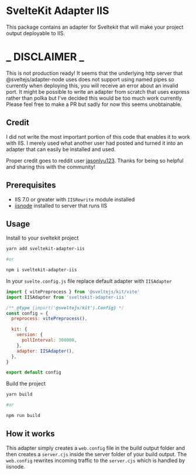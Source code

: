 # SvelteKit Adapter IIS

This package contains an adapter for Sveltekit that will make your project output deployable to IIS.

# **_ DISCLAIMER _**

This is not production ready! It seems that the underlying http server that @sveltejs/adapter-node uses does not support using named pipes so
currently when deploying this, you will receive an error about an invalid port. It might be possible to write an adapter from scratch that uses express rather than polka but I've decided this would be too much work currently. Please feel free to make a PR but sadly for now this seems unobtainable.

## Credit

I did not write the most important portion of this code that enables it to work with IIS. I merely used what another user had posted and turned it into an adapter that can easily be installed and used.

Proper credit goes to reddit user [jasonlyu123]("https://www.reddit.com/user/jasonlyu123/"). Thanks for being so helpful and sharing this with the community!

## Prerequisites

- IIS 7.0 or greater with `IISRewrite` module installed
- [iisnode]("https://github.com/Azure/iisnode") installed to server that runs IIS

## Usage

Install to your sveltekit project

```bash
yarn add sveltekit-adapter-iis

#or

npm i sveltekit-adapter-iis
```

In your `svelte.config.js` file replace default adapter with `IISAdapter`

```js
import { vitePreprocess } from '@sveltejs/kit/vite'
import IISAdapter from 'sveltekit-adapter-iis'

/** @type {import('@sveltejs/kit').Config} */
const config = {
  preprocess: vitePreprocess(),

  kit: {
    version: {
      pollInterval: 300000,
    },
    adapter: IISAdapter(),
  },
}

export default config
```

Build the project

```sh
yarn build

#or

npm run build
```

## How it works

This adapter simply creates a `web.config` file in the build output folder and then creates a `server.cjs` inside the server folder of your build output. The `web.config` rewrites incoming traffic to the `server.cjs` which is handled by iisnode.
